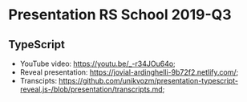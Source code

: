 # Presentation RS School 2019-Q3
## TypeScript

- YouTube video: https://youtu.be/_-r34JOu64o;
- Reveal presentation: https://jovial-ardinghelli-9b72f2.netlify.com/;
- Transcipts: https://github.com/unikvozm/presentation-typescript-reveal.js-/blob/presentation/transcripts.md;
